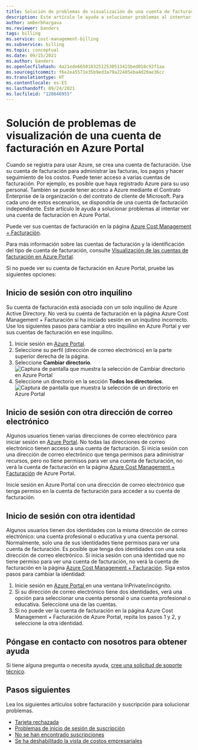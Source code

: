 ```yaml
---
title: Solución de problemas de visualización de una cuenta de facturación en Azure Portal
description: Este artículo le ayuda a solucionar problemas al intentar ver una cuenta de facturación en Azure Portal.
author: amberbhargava
ms.reviewer: banders
tags: billing
ms.service: cost-management-billing
ms.subservice: billing
ms.topic: conceptual
ms.date: 09/15/2021
ms.author: banders
ms.openlocfilehash: 4a21ede66501832512530513423bed018c92f1aa
ms.sourcegitcommit: f6e2ea5571e35b9ed3a79a22485eba4d20ae36cc
ms.translationtype: HT
ms.contentlocale: es-ES
ms.lasthandoff: 09/24/2021
ms.locfileid: "128646955"
---
```

# <a name="troubleshoot-viewing-your-billing-account-in-the-azure-portal"></a>Solución de problemas de visualización de una cuenta de facturación en Azure Portal

Cuando se registra para usar Azure, se crea una cuenta de facturación. Use su cuenta de facturación para administrar las facturas, los pagos y hacer seguimiento de los costos. Puede tener acceso a varias cuentas de facturación. Por ejemplo, es posible que haya registrado Azure para su uso personal. También se puede tener acceso a Azure mediante el Contrato Enterprise de la organización o del contrato de cliente de Microsoft. Para cada uno de estos escenarios, se dispondría de una cuenta de facturación independiente. Este artículo le ayuda a solucionar problemas al intentar ver una cuenta de facturación en Azure Portal.

Puede ver sus cuentas de facturación en la página [Azure Cost Management + Facturación](https://portal.azure.com/#blade/Microsoft_Azure_GTM/ModernBillingMenuBlade).

Para más información sobre las cuentas de facturación y la identificación del tipo de cuenta de facturación, consulte [Visualización de las cuentas de facturación en Azure Portal](view-all-accounts.md).

Si no puede ver su cuenta de facturación en Azure Portal, pruebe las siguientes opciones:

## <a name="sign-in-to-a-different-tenant"></a>Inicio de sesión con otro inquilino

Su cuenta de facturación está asociada con un solo inquilino de Azure Active Directory. No verá su cuenta de facturación en la página Azure Cost Management + Facturación si ha iniciado sesión en un inquilino incorrecto. Use los siguientes pasos para cambiar a otro inquilino en Azure Portal y ver sus cuentas de facturación en ese inquilino.

1. Inicie sesión en [Azure Portal](https://portal.azure.com).
1. Seleccione su perfil (dirección de correo electrónico) en la parte superior derecha de la página.
1. Seleccione **Cambiar directorio**.  
    ![Captura de pantalla que muestra la selección de Cambiar directorio en Azure Portal](./media/troubleshoot-account-not-found/select-switch-directory.png)
1. Seleccione un directorio en la sección **Todos los directorios**.  
    ![Captura de pantalla que muestra la selección de un directorio en Azure Portal](./media/troubleshoot-account-not-found/select-directory.png)

## <a name="sign-in-with-a-different-email-address"></a>Inicio de sesión con otra dirección de correo electrónico

Algunos usuarios tienen varias direcciones de correo electrónico para iniciar sesión en [Azure Portal](https://portal.azure.com). No todas las direcciones de correo electrónico tienen acceso a una cuenta de facturación. Si inicia sesión con una dirección de correo electrónico que tenga permisos para administrar recursos, pero no tiene permisos para ver una cuenta de facturación, no verá la cuenta de facturación en la página [Azure Cost Management + Facturación](https://portal.azure.com/#blade/Microsoft_Azure_GTM/ModernBillingMenuBlade) de Azure Portal.

Inicie sesión en Azure Portal con una dirección de correo electrónico que tenga permiso en la cuenta de facturación para acceder a su cuenta de facturación.

## <a name="sign-in-with-a-different-identity"></a>Inicio de sesión con otra identidad

Algunos usuarios tienen dos identidades con la misma dirección de correo electrónico: una cuenta profesional o educativa y una cuenta personal. Normalmente, solo una de sus identidades tiene permisos para ver una cuenta de facturación. Es posible que tenga dos identidades con una sola dirección de correo electrónico. Si inicia sesión con una identidad que no tiene permiso para ver una cuenta de facturación, no verá la cuenta de facturación en la página [Azure Cost Management + Facturación](https://portal.azure.com/#blade/Microsoft_Azure_GTM/ModernBillingMenuBlade). Siga estos pasos para cambiar la identidad:

1. Inicie sesión en [Azure Portal ](https://portal.azure.com) en una ventana InPrivate/incógnito.
1. Si su dirección de correo electrónico tiene dos identidades, verá una opción para seleccionar una cuenta personal o una cuenta profesional o educativa. Seleccione una de las cuentas.
1. Si no puede ver la cuenta de facturación en la página Azure Cost Management + Facturación de Azure Portal, repita los pasos 1 y 2, y seleccione la otra identidad.

## <a name="contact-us-for-help"></a>Póngase en contacto con nosotros para obtener ayuda

Si tiene alguna pregunta o necesita ayuda, [cree una solicitud de soporte técnico](https://ms.portal.azure.com/#blade/Microsoft_Azure_Support/HelpAndSupportBlade/newsupportrequest).

## <a name="next-steps"></a>Pasos siguientes

Lea los siguientes artículos sobre facturación y suscripción para solucionar problemas.

- [Tarjeta rechazada](./troubleshoot-declined-card.md)
- [Problemas de inicio de sesión de suscripción](./troubleshoot-sign-in-issue.md)
- [No se han encontrado suscripciones](./no-subscriptions-found.md)
- [Se ha deshabilitado la vista de costos empresariales](./enterprise-mgmt-grp-troubleshoot-cost-view.md)